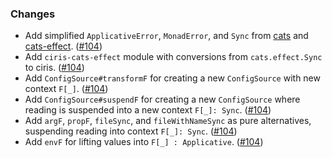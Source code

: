 ### Changes
- Add simplified `ApplicativeError`, `MonadError`, and `Sync` from [cats][cats] and [cats-effect][cats-effect]. ([#104][#104])
- Add `ciris-cats-effect` module with conversions from `cats.effect.Sync` to ciris. ([#104][#104])
- Add `ConfigSource#transformF` for creating a new `ConfigSource` with new context `F[_]`. ([#104][#104])
- Add `ConfigSource#suspendF` for creating a new `ConfigSource` where reading is suspended into a new context `F[_]: Sync`.  ([#104][#104])
- Add `argF`, `propF`, `fileSync`, and `fileWithNameSync` as pure alternatives, suspending reading into context `F[_]: Sync`.  ([#104][#104])
- Add `envF` for lifting values into `F[_] : Applicative`. ([#104][#104])

[cats]: https://github.com/typelevel/cats
[cats-effect]: https://github.com/typelevel/cats-effect
[#104]: https://github.com/vlovgr/ciris/pull/104
